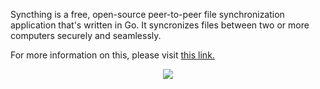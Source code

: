 Syncthing is a free, open-source peer-to-peer file synchronization application that's written in Go. It syncronizes files between two or more computers securely and seamlessly.

For more information on this, please visit [this link.](https://syncthing.net/)

<p align="center"><img src="https://docs.usbx.me/uploads/images/gallery/2020-06/image-1591019800959.png"></p>